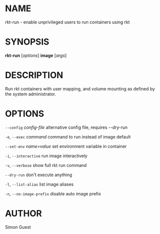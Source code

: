 # NAME

rkt-run - enable unprivileged users to run containers using rkt

# SYNOPSIS

**rkt-run** [*options*] **image** [*args*]

# DESCRIPTION

Run rkt containers with user mapping, and volume mounting
as defined by the system administrator.

# OPTIONS

`--config` *config-file*
alternative config file, requires --dry-run

`-e`, `--exec` *command*
command to run instead of image default

`--set-env` *name=value*
set environment variable in container

`-i`, `--interactive`
run image interactively

`-v`, `--verbose`
show full rkt run command

`--dry-run`
don't execute anything

`-l`, `--list-alias`
list image aliases

`-n`, `--no-image-prefix`
disable auto image prefix

# AUTHOR
Simon Guest
